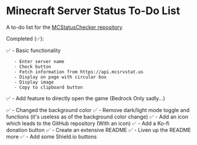 # Minecraft Server Status To-Do List

A to-do list for the [MCStatusChecker repository](https://github.com/inttter/MCStatusChecker)

Completed (✅):

✅ - Basic functionality
       
       - Enter server name
       - Check button
       - Fetch information from https://api.mcsrvstat.us
       - Display on page with circular box
       - Display image
       - Copy to clipboard button

✅ - Add feature to directly open the game (Bedrock Only sadly...)

✅ - Changed the background color
✅ - Remove dark/light mode toggle and functions (it's useless as of the background color change)
✅ - Add an icon which leads to the GitHub repository (With an icon)
✅ - Add a Ko-fi donation button
✅ - Create an extensive README
✅ - Liven up the README more
✅ - Add some Shield.io buttons


